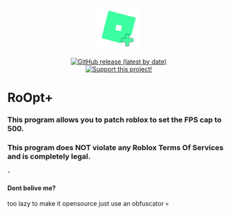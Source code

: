 <p align="center">
  <img src="https://raw.githubusercontent.com/maybecanel/RoOpt/main/RoOptLogo_NoBackground.png" width="20%" title="Intro Card" alt="Intro Card">
</p>
<p align=center>
  <a href="https://github.com/maybecanel/RoOpt/releases/latest"><img alt="GitHub release (latest by date)" src="https://img.shields.io/github/downloads/maybecanel/RoOpt/total"></a>
  <br>
  <a href="https://www.roblox.com/game-pass/252553886/Support-my-work"><img alt="Support this project!" src="https://img.shields.io/badge/Support_this_project!-purple"></a>
</p>

<h1>RoOpt+</h1>
<h3>This program allows you to patch roblox to set the FPS cap to 500. </h3>
<h3>This program does NOT violate any Roblox Terms Of Services and is completely legal. </h3>
-<h4 href="https://twitter.com/ValiantWind/status/1651662595739521024">Dont belive me?</h4>

too lazy to make it opensource just use an obfuscator 💀
